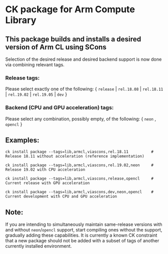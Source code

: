 # CK package for Arm Compute Library

## This package builds and installs a desired version of Arm CL using SCons

Selection of the desired release and desired backend support is now done via combining relevant tags.

### Release tags:

Please select exactly one of the following: { `release` | `rel.18.08` | `rel.18.11` | `rel.19.02` | `rel.19.05` | `dev` }

### Backend (CPU and GPU acceleration) tags:

Please select any combination, possibly empty, of the following: { `neon` , `opencl` }


## Examples:
```
ck install package --tags=lib,armcl,viascons,rel.18.11          # Release 18.11 without acceleration (reference implementation)

ck install package --tags=lib,armcl,viascons,rel.19.02,neon     # Release 19.02 with CPU acceleration

ck install package --tags=lib,armcl,viascons,release,opencl     # Current release with GPU acceleration

ck install package --tags=lib,armcl,viascons,dev,neon,opencl    # Current development with CPU and GPU acceleration
```

## Note:

If you are intending to simultaneously maintain same-release versions with and without `neon`/`opencl` support, start compiling ones without the support, gradually adding these capabilities. It is currently a known CK constraint that a new package should not be added with a subset of tags of another currently installed environment.
